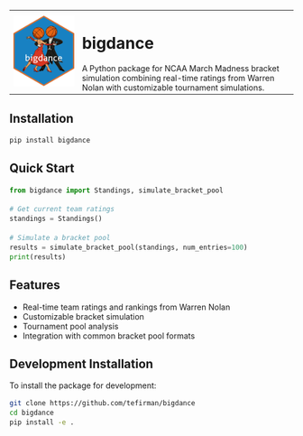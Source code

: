 <table>
<tr>
  <td><img src="https://github.com/tefirman/bigdance/blob/main/assets/DancingHex.png?raw=true" width="400" alt="bigdance logo"></td>
  <td>
    <h1>bigdance</h1>
    A Python package for NCAA March Madness bracket simulation combining real-time ratings from Warren Nolan with customizable tournament simulations.
  </td>
</tr>
</table>

## Installation

```bash
pip install bigdance
```

## Quick Start

```python
from bigdance import Standings, simulate_bracket_pool

# Get current team ratings
standings = Standings()

# Simulate a bracket pool
results = simulate_bracket_pool(standings, num_entries=100)
print(results)
```

## Features

- Real-time team ratings and rankings from Warren Nolan
- Customizable bracket simulation
- Tournament pool analysis
- Integration with common bracket pool formats

## Development Installation

To install the package for development:

```bash
git clone https://github.com/tefirman/bigdance
cd bigdance
pip install -e .
```
